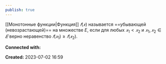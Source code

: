 ```yaml
---
publish: true
---
```


[[Монотонные функции|Функция]] $𝑓(𝑥)$ называется ==убывающей (невозрастающей)== на множестве $E$, если для любых $𝑥_1 < 𝑥_2$ и $𝑥_1 , 𝑥_2 ∈ 𝐸$ верно неравенство $𝑓(𝑥_1) ≥ 𝑓(𝑥_2)$.






**Connected with:**




**Created:** 2023-07-02 16:59